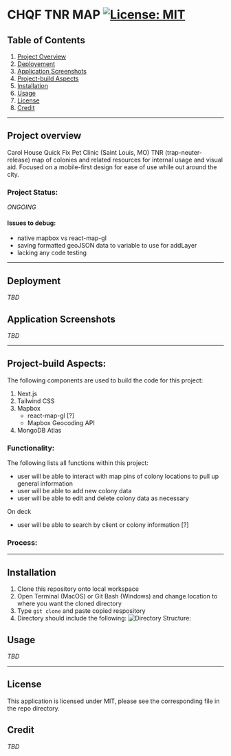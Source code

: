 # CHQF TNR MAP  [![License: MIT](https://img.shields.io/badge/License-MIT-yellow.svg)](https://opensource.org/licenses/MIT)

## Table of Contents
1. [Project Overview](#Project-Overview)
2. [Deployement](#Deployement)
3. [Application Screenshots](#Application-Screenshots)
4. [Project-build Aspects](#Project-build-Aspects)
5. [Installation](#Installation)
6. [Usage](#Usage)
7. [License](#License)
8. [Credit](#Credit)
****

## Project overview

Carol House Quick Fix Pet Clinic (Saint Louis, MO) TNR (trap-neuter-release) map of colonies and related resources for internal usage and visual aid. Focused on a mobile-first design for ease of use while out around the city.

### Project Status:

*ONGOING*

#### Issues to debug:
- native mapbox vs react-map-gl
- saving formatted geoJSON data to variable to use for addLayer
- lacking any code testing

****

## Deployment
*TBD*

## Application Screenshots
*TBD*

****


## Project-build Aspects:

The following components are used to build the code for this project:

1. Next.js
2. Tailwind CSS
3. Mapbox
    - react-map-gl [?]
    - Mapbox Geocoding API
4. MongoDB Atlas

### Functionality:

The following lists all functions within this project:

* user will be able to interact with map pins of colony locations to pull up general information
* user will be able to add new colony data
* user will be able to edit and delete colony data as necessary

On deck
* user will be able to search by client or colony information [?]

### Process:

****

## Installation

1. Clone this repository onto local workspace
2. Open Terminal (MacOS) or Git Bash (Windows) and change location to where you want the cloned directory
3. Type `git clone` and paste copied respository
4. Directory should include the following:
![Directory Structure:](./assets/images/dir-struc.png)

## Usage
*TBD*

****

## License

This application is licensed under MIT, please see the corresponding file in the repo directory.

## Credit
*TBD*